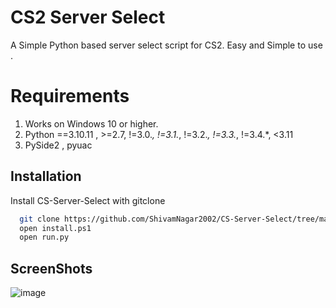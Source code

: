 
# CS2 Server Select

A Simple Python based server select script for CS2. Easy and Simple to use .


# Requirements 
1. Works on Windows 10 or higher. 
2. Python ==3.10.11 , >=2.7, !=3.0.*, !=3.1.*, !=3.2.*, !=3.3.*, !=3.4.*, <3.11
3. PySide2 , pyuac






## Installation

Install CS-Server-Select with gitclone

```bash
  git clone https://github.com/ShivamNagar2002/CS-Server-Select/tree/main/main
  open install.ps1 
  open run.py
```


    
## ScreenShots
![image](https://github.com/ShivamNagar2002/CS-Server-Select/assets/162788327/518808db-5890-41b8-8aaa-14bf55029ac3)
